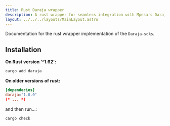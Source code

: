 ```yaml
---
title: Rust Daraja wrapper
description: A rust wrapper for seamless integration with Mpesa's Daraja API
layout: ../../../layouts/MainLayout.astro
---
```


Documentation for the rust wrapper implementation of the `Daraja-sdks`.

## Installation
**On Rust version '^1.62':**
```bash
cargo add daraja
```
**On older versions of rust:**
```toml
[dependecies]
daraja="1.0.0"
(* ... *)
```
and then run...:
```bash
cargo check
```